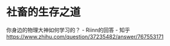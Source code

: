 # 社畜的生存之道

你身边的物理大神如何学习的？ \- Riinn的回答 - 知乎 https://www.zhihu.com/question/37235482/answer/767553171

































